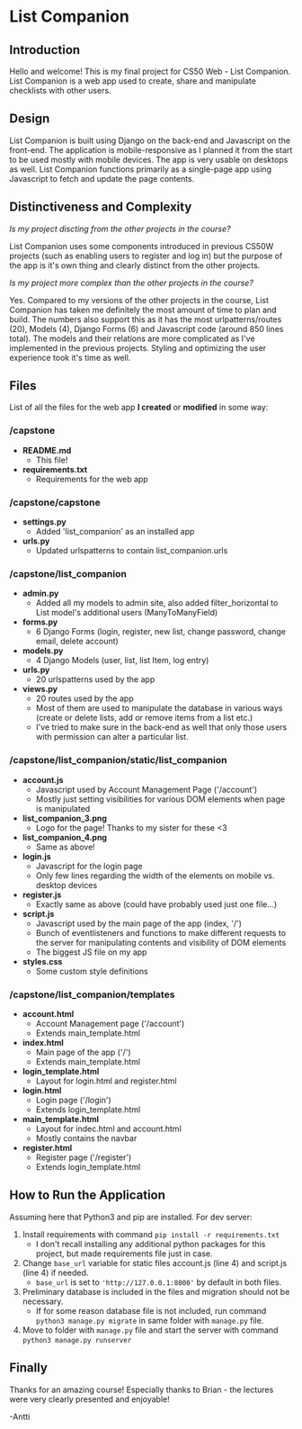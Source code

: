 # List Companion

## Introduction
Hello and welcome! This is my final project for CS50 Web - List Companion. List Companion is a web app used to create, share and manipulate checklists with other users.

## Design
List Companion is built using Django on the back-end and Javascript on the front-end. The application is mobile-responsive as I planned it from the start to be used mostly with mobile devices. The app is very usable on desktops as well. List Companion functions primarily as a single-page app using Javascript to fetch and update the page contents.

## Distinctiveness and Complexity
_Is my project discting from the other projects in the course?_

List Companion uses some components introduced in previous CS50W projects (such as enabling users to register and log in) but the purpose of the app is it's own thing and clearly distinct from the other projects.

_Is my project more complex than the other projects in the course?_

Yes. Compared to my versions of the other projects in the course, List Companion has taken me definitely the most amount of time to plan and build. The numbers also support this as it has the most urlpatterns/routes (20), Models (4), Django Forms (6) and Javascript code (around 850 lines total). The models and their relations are more complicated as I've implemented in the previous projects. Styling and optimizing the user experience took it's time as well.

## Files
List of all the files for the web app **I created** or **modified** in some way:

### /capstone
* **README.md**
    * This file!
* **requirements.txt**
    * Requirements for the web app

### /capstone/capstone
* **settings.py**
    * Added 'list_companion' as an installed app
* **urls.py**
    * Updated urlspatterns to contain list_companion.urls

### /capstone/list_companion
* **admin.py**
    * Added all my models to admin site, also added filter_horizontal to List model's additional users (ManyToManyField)
* **forms.py**
    * 6 Django Forms (login, register, new list, change password, change email, delete account)
* **models.py**
    * 4 Django Models (user, list, list Item, log entry)
* **urls.py**
    * 20 urlspatterns used by the app
* **views.py**
    * 20 routes used by the app
    * Most of them are used to manipulate the database in various ways (create or delete lists, add or remove items from a list etc.)
    * I've tried to make sure in the back-end as well that only those users with permission can alter a particular list.

### /capstone/list_companion/static/list_companion
* **account.js**
    * Javascript used by Account Management Page ('/account')
    * Mostly just setting visibilities for various DOM elements when page is manipulated
* **list_companion_3.png**
    * Logo for the page! Thanks to my sister for these <3
* **list_companion_4.png**
    * Same as above!
* **login.js**
    * Javascript for the login page
    * Only few lines regarding the width of the elements on mobile vs. desktop devices
* **register.js**
    * Exactly same as above (could have probably used just one file...)
* **script.js**
    * Javascript used by the main page of the app (index, '/')
    * Bunch of eventlisteners and functions to make different requests to the server for manipulating contents and visibility of DOM elements
    * The biggest JS file on my app
* **styles.css**
    * Some custom style definitions

### /capstone/list_companion/templates
* **account.html**
    * Account Management page ('/account')
    * Extends main_template.html
* **index.html**
    * Main page of the app ('/')
    * Extends main_template.html
* **login_template.html**
    * Layout for login.html and register.html
* **login.html**
    * Login page ('/login')
    * Extends login_template.html
* **main_template.html**
    * Layout for indec.html and account.html
    * Mostly contains the navbar
* **register.html**
    * Register page ('/register')
    * Extends login_template.html

## How to Run the Application
Assuming here that Python3 and pip are installed. For dev server:

1. Install requirements with command `pip install -r requirements.txt`
    * I don't recall installing any additional python packages for this project, but made requirements file just in case.
2. Change `base_url` variable for static files account.js (line 4) and script.js (line 4) if needed.
    * `base_url` is set to `'http://127.0.0.1:8000'` by default in both files.
3. Preliminary database is included in the files and migration should not be necessary.
    * If for some reason database file is not included, run command `python3 manage.py migrate` in same folder with `manage.py` file.
4. Move to folder with `manage.py` file and start the server with command `python3 manage.py runserver`

## Finally
Thanks for an amazing course! Especially thanks to Brian - the lectures were very clearly presented and enjoyable!

-Antti
